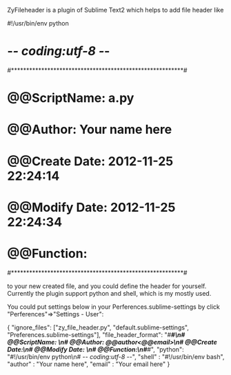 ZyFileheader is a plugin of Sublime Text2 which helps to add file header like 

#!/usr/bin/env python
# -*- coding:utf-8 -*-
#*********************************************************#
# @@ScriptName: a.py
# @@Author: Your name here<Your email here>
# @@Create Date: 2012-11-25 22:24:14
# @@Modify Date: 2012-11-25 22:24:34
# @@Function:
#*********************************************************#

to your new created file, and you could define the header for yourself. Currently the plugin support python and shell, which is my mostly used. 

You could put settings below in your Perferences.sublime-settings by click "Perferences"=>"Settings - User": 

{
"ignore_files": ["zy_file_header.py", "default.sublime-settings", "Preferences.sublime-settings"], 
"file_header_format": "#*********************************************************#\n# @@ScriptName: \n# @@Author: @@author<@@email>\n# @@Create Date:\n# @@Modify Date: \n# @@Function:\n#*********************************************************#",
"python": "#!/usr/bin/env python\n# -*- coding:utf-8 -*-",
"shell" : "#!/usr/bin/env bash",
"author" : "Your name here", 
"email" : "Your email here"
}
